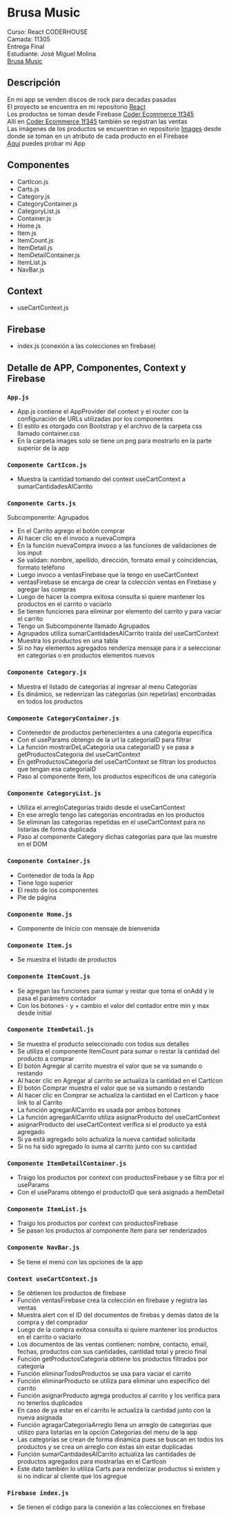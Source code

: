 # Brusa Music

Curso: React CODERHOUSE  
Camada: 11305  
Entrega Final  
Estudiante: José Miguel Molina  
[Brusa Music](https://coder-ecommerce-1f345.web.app/)

## Descripción

En mi app se venden discos de rock para decadas pasadas  
El proyecto se encuentra en mi repositorio [React](https://github.com/jmmolinar/react)  
Los productos se toman desde Firebase [Coder Ecommerce 1f345](https://console.firebase.google.com/project/coder-ecommerce-1f345/firestore)  
Allí en [Coder Ecommerce 1f345](https://console.firebase.google.com/project/coder-ecommerce-1f345/firestore) también se registran las ventas  
Las imágenes de los productos se encuentran en repositorio [Images](https://github.com/jmmolinar/album/tree/main/images) desde donde se toman en un atributo de cada producto en el Firebase  
[Aquí](https://coder-ecommerce-1f345.web.app/) puedes probar mi App

## Componentes

- CartIcon.js
- Carts.js
- Category.js
- CategoryContainer.js
- CategoryList.js
- Container.js
- Home.js
- Item.js
- ItemCount.js
- ItemDetail.js
- ItemDetailContainer.js
- ItemList.js
- NavBar.js

## Context
    
- useCartContext.js

## Firebase

- index.js (conexión a las colecciones en firebase)

## Detalle de APP, Componentes, Context y Firebase

### `App.js`

- App.js contiene el AppProvider del context y el router con la configuración de URLs utilizadas por los componentes
- El estilo es otorgado con Bootstrap y el archivo de la carpeta css llamado container.css
- En la carpeta images solo se tiene un png para mostrarlo en la parte superior de la app

### `Componente CartIcon.js`

- Muestra la cantidad tomando del context useCartContext a sumarCantidadesAlCarrito

### `Componente Carts.js`

Subcomponente: Agrupados
    
- En el Carrito agrego el botón comprar
- Al hacer clic en él invoco a nuevaCompra
- En la función nuevaCompra invoco a las funciones de validaciones de los input
- Se validan: nombre, apellido, dirección, formato email y coincidencias, formato teléfono
- Luego invoco a ventasFirebase que la tengo en useCartContext
- ventasFirebase se encarga de crear la colección ventas en Firebase y agregar las compras
- Luego de hacer la compra exitosa consulta si quiere mantener los productos en el carrito o vaciarlo
- Se tienen funciones para eliminar por elemento del carrito y para vaciar el carrito
- Tengo un Subcomponente llamado Agrupados
- Agrupados utiliza sumarCantidadesAlCarrito traida del useCartContext
- Muestra los productos en una tabla
- Si no hay elementos agregados renderiza mensaje para ir a seleccionar en categorias o en productos elementos nuevos

### `Componente Category.js`

- Muestra el listado de categorías al ingresar al menu Categorías
- Es dinámico, se redenrizan las categorías (sin repetirlas) encontradas en todos los productos

### `Componente CategoryContainer.js`

- Contenedor de productos pertenecientes a una categoría específica
- Con el useParams obtengo de la url la categoriaID para filtrar
- La función mostrarDeLaCategoria usa categoriaID y se pasa a getProductosCategoria del useCartContext
- En getProductosCategoria del useCartContext se filtran los productos que tengan esa categoriaID
- Paso al componente Item, los productos específicos de una categoría

### `Componente CategoryList.js`

- Utiliza el arregloCategorias traido desde el useCartContext
- En ese arreglo tengo las categorías encontradas en los productos
- Se eliminan las categorías repetidas en el useCartContext para no listarlas de forma duplicada
- Paso al componente Category dichas categorías para que las muestre en el DOM

### `Componente Container.js`

- Contenedor de toda la App
- Tiene logo superior
- El resto de los componentes
- Pie de página

### `Componente Home.js`

- Componente de Inicio con mensaje de bienvenida

### `Componente Item.js`

-  Se muestra el listado de productos

### `Componente ItemCount.js`

- Se agregan las funciones para sumar y restar que toma el onAdd y le pasa el parámetro contador
- Con los botones - y + cambio el valor del contador entre min y max desde initial

### `Componente ItemDetail.js`

- Se muestra el producto seleccionado con todos sus detalles
- Se utiliza el componente ItemCount para sumar o restar la cantidad del producto a comprar
- El botón Agregar al carrito muestra el valor que se va sumando o restando
- Al hacer clic en Agregar al carrito se actualiza la cantidad en el CartIcon
- El botón Comprar muestra el valor que se va sumando o restando
- Al hacer clic en Comprar se actualiza la cantidad en el CartIcon y hace link to al Carrito
- La función agregarAlCarrito es usada por ambos botones
- La función agregarAlCarrito utiliza asignarProducto del useCartContext
- asignarProducto del useCartContext verifica si el producto ya está agregado
- Si ya está agregado solo actualiza la nueva cantidad solicitada
- Si no ha sido agregado lo suma al carrito junto con su cantidad

### `Componente ItemDetailContainer.js`

- Traigo los productos por context con productosFirebase y se filtra por el useParams
- Con el useParams obtengo el productoID que será asignado a ItemDetail


### `Componente ItemList.js`

- Traigo los productos por context con productosFirebase
- Se pasan los productos al componente Item para ser renderizados

### `Componente NavBar.js`

- Se tiene el menú con las opciones de la app

### `Context useCartContext.js`

- Se obtienen los productos de firebase
- Función ventasFirebase crea la colección en firebase y registra las ventas
- Muestra alert con el ID del documentos de firebas y demás datos de la compra y del comprador
- Luego de la compra exitosa consulta si quiere mantener los productos en el carrito o vaciarlo
- Los documentos de las ventas contienen: nombre, contacto, email, fechas, productos con sus cantidades, cantidad total y precio final
- Función getProductosCategoria obtiene los productos filtrados por categoría
- Función eliminarTodosProductos se usa para vaciar el carrito
- Función eliminarProducto se utiliza para eliminar uno específico del carrito
- Función asignarProducto agrega productos al carrito y los verifica para no tenerlos duplicados
- En caso de ya estar en el carrito le actualiza la cantidad junto con la nueva asignada
- Función agragarCategoriaArreglo llena un arreglo de categorias que utilizo para listarlas en la opción Categorías del menu de la app
- Las categorías se crean de forma dinámica pues se buscan en todos los productos y se crea un arreglo con éstas sin estar duplicadas
- Función sumarCantidadesAlCarrito actualiza las cantidades de productos agregados para mostrarlas en el CartIcon
- Este dato también lo utiliza Carts para renderizar productos si existen y si no indicar al cliente que los agregue

### `Firebase index.js`

- Se tienen el código para la conexión a las colecciones en firebase
